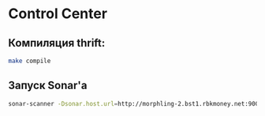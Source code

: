 # Control Center

## Компиляция thrift:

```sh
make compile
```

## Запуск Sonar'a

```sh
sonar-scanner -Dsonar.host.url=http://morphling-2.bst1.rbkmoney.net:9000 -Dsonar.sources=./src -Dsonar.projectKey=control-center -Dsonar.exclusions=src/app/gen-*/**,src/app/thrift/gen-*/**,src/app/fistful/gen-*/**,src/app/machinegun/gen-*/**,src/assets/meta-*.json
```
